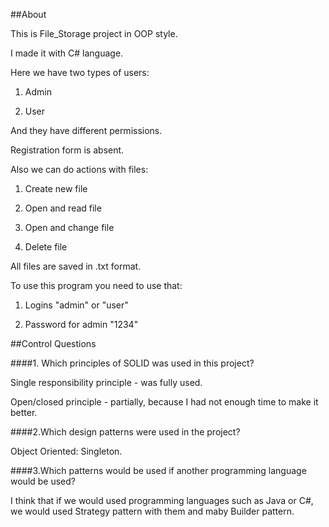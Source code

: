 ##About



This is File_Storage project in OOP style.
 
I made it with C# language.



Here we have two types of users:



1. Admin

2. User



And they have different permissions.

Registration form is absent.



Also we can do actions with files:



1. Create new file

2. Open and read file

3. Open and change file

4. Delete file



All files are saved in .txt format.



To use this program you need to use that:



1. Logins "admin" or "user"

2. Password for admin "1234"




##Control Questions


####1. Which principles of SOLID was used in this project?



Single responsibility principle - was fully used.

 

Open/closed principle - partially, because I had not enough time to make it better.
  


####2.Which design patterns were used in the project?



Object Oriented: Singleton.



####3.Which patterns would be used if another programming language would be used?

I think that if we would used programming languages such as Java or C#, we would used Strategy pattern with them and maby Builder pattern.
